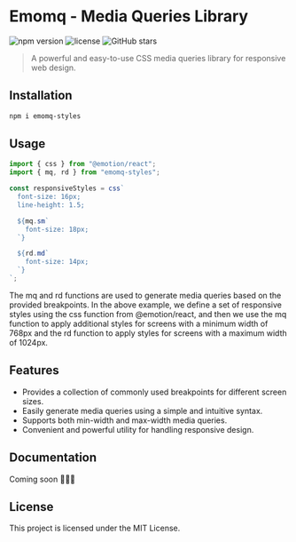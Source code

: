# Emomq - Media Queries Library

![npm version](https://img.shields.io/npm/v/emomq-styles)
![license](https://img.shields.io/npm/l/emomq-styles)
![GitHub stars](https://img.shields.io/github/stars/setohe0909/emomq?style=social)

> A powerful and easy-to-use CSS media queries library for responsive web design.

## Installation

```bash
npm i emomq-styles
``````

## Usage

```js
import { css } from "@emotion/react";
import { mq, rd } from "emomq-styles";

const responsiveStyles = css`
  font-size: 16px;
  line-height: 1.5;

  ${mq.sm`
    font-size: 18px;
  `}

  ${rd.md`
    font-size: 14px;
  `}
`;
```
The mq and rd functions are used to generate media queries based on the provided breakpoints. In the above example, we define a set of responsive styles using the css function from @emotion/react, and then we use the mq function to apply additional styles for screens with a minimum width of 768px and the rd function to apply styles for screens with a maximum width of 1024px.

## Features

- Provides a collection of commonly used breakpoints for different screen sizes.
- Easily generate media queries using a simple and intuitive syntax.
- Supports both min-width and max-width media queries.
- Convenient and powerful utility for handling responsive design.

## Documentation

Coming soon 🧑🏻‍💻

## License
This project is licensed under the MIT License.
